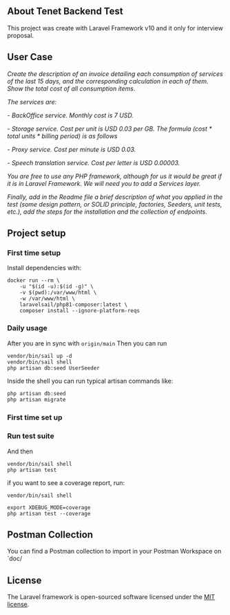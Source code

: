 
## About Tenet Backend Test
This project was create with Laravel Framework v10 and it only for interview proposal.

## User Case

*Create the description of an invoice detailing each consumption of services of the last 15 days, and the corresponding calculation in each of them. Show the total cost of all consumption items*.


*The services are:*

*- BackOffice service. Monthly cost is 7 USD.*

*- Storage service. Cost per unit is USD 0.03 per GB. The formula (cost * total units * billing period) is as follows*

*- Proxy service. Cost per minute is USD 0.03.*

*- Speech translation service. Cost per letter is USD 0.00003.*

*You are free to use any PHP framework, although for us it would be great if it is in Laravel Framework. We will need you to add a Services layer.*


*Finally, add in the Readme file a brief description of what you applied in the test (some design pattern, or SOLID principle, factories, Seeders, unit tests, etc.), add the steps for the installation and the collection of endpoints.*

## Project setup

### First time setup
Install dependencies with:
```shell
docker run --rm \
    -u "$(id -u):$(id -g)" \
    -v $(pwd):/var/www/html \
    -w /var/www/html \
    laravelsail/php81-composer:latest \
    composer install --ignore-platform-reqs
```

### Daily usage
After you are in sync with `origin/main` Then you can run
```shell
vendor/bin/sail up -d
vendor/bin/sail shell
php artisan db:seed UserSeeder
```

Inside the shell you can run typical artisan commands like:
```sh
php artisan db:seed
php artisan migrate
```

### First time set up
### Run test suite
And then
```shell
vendor/bin/sail shell
php artisan test
```

if you want to see a coverage report, run:
```shell
vendor/bin/sail shell

export XDEBUG_MODE=coverage
php artisan test --coverage
```

## Postman Collection
You can find a Postman collection to import in your Postman Workspace on `doc/

## License

The Laravel framework is open-sourced software licensed under the [MIT license](https://opensource.org/licenses/MIT).

